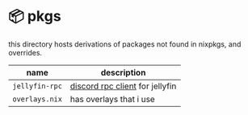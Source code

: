 # :package: pkgs

this directory hosts derivations of packages not found in nixpkgs, and overrides.

| name           | description                                                                  |
| -------------- | ---------------------------------------------------------------------------- |
| `jellyfin-rpc` | [discord rpc client](https://github.com/Radiicall/jellyfin-rpc) for jellyfin |
| `overlays.nix` | has overlays that i use                                                      |
